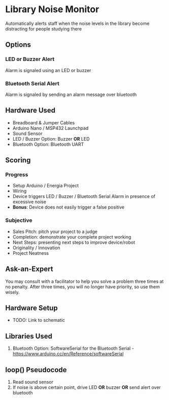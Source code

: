 # Library Noise Monitor
Automatically alerts staff when the noise levels in the library become distracting for people studying there

## Options

### LED or Buzzer Alert
Alarm is signaled using an LED or buzzer

### Bluetooth Serial Alert
Alarm is signaled by sending an alarm message over bluetooth

## Hardware Used
- Breadboard & Jumper Cables
- Arduino Nano / MSP432 Launchpad
- Sound Sensor
- LED / Buzzer Option: Buzzer **OR** LED
- Bluetooth Option: Bluetooth UART

## Scoring

### Progress
- Setup Arduino / Energia Project
- Wiring
- Device triggers LED / Buzzer / Bluetooth Serial Alarm in presence of excessive noise
- **Bonus**: Device does not easily trigger a false positive

### Subjective
- Sales Pitch: pitch your project to a judge
- Completion: demonstrate your complete project working
- Next Steps: presenting next steps to improve device/robot
- Originality / Innovation
- Project Neatness

## Ask-an-Expert
You may consult with a facilitator to help you solve a problem three times at no penalty. After three times, you will no longer have priority, so use them wisely.

## Hardware Setup
- TODO: Link to schematic

## Libraries Used
1. Bluetooth Option: SoftwareSerial for the Bluetooth Serial - https://www.arduino.cc/en/Reference/softwareSerial

## loop() Pseudocode
1. Read sound sensor
2. If noise is above certain point, drive LED **OR** buzzer **OR** send alert over bluetooth
